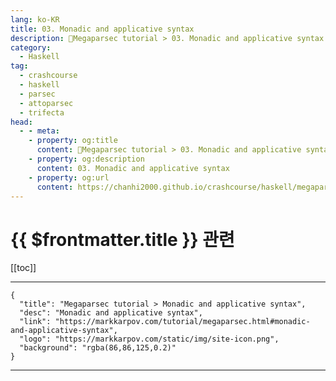 ```yaml
---
lang: ko-KR
title: 03. Monadic and applicative syntax
description: 🐑Megaparsec tutorial > 03. Monadic and applicative syntax
category:
  - Haskell
tag: 
  - crashcourse
  - haskell
  - parsec
  - attoparsec
  - trifecta
head:
  - - meta:
    - property: og:title
      content: 🐑Megaparsec tutorial > 03. Monadic and applicative syntax
    - property: og:description
      content: 03. Monadic and applicative syntax
    - property: og:url
      content: https://chanhi2000.github.io/crashcourse/haskell/megaparsec/03.html
---
```


# {{ $frontmatter.title }} 관련

[[toc]]

---

```component VPCard
{
  "title": "Megaparsec tutorial > Monadic and applicative syntax",
  "desc": "Monadic and applicative syntax",
  "link": "https://markkarpov.com/tutorial/megaparsec.html#monadic-and-applicative-syntax",
  "logo": "https://markkarpov.com/static/img/site-icon.png",
  "background": "rgba(86,86,125,0.2)"
}
```

---

